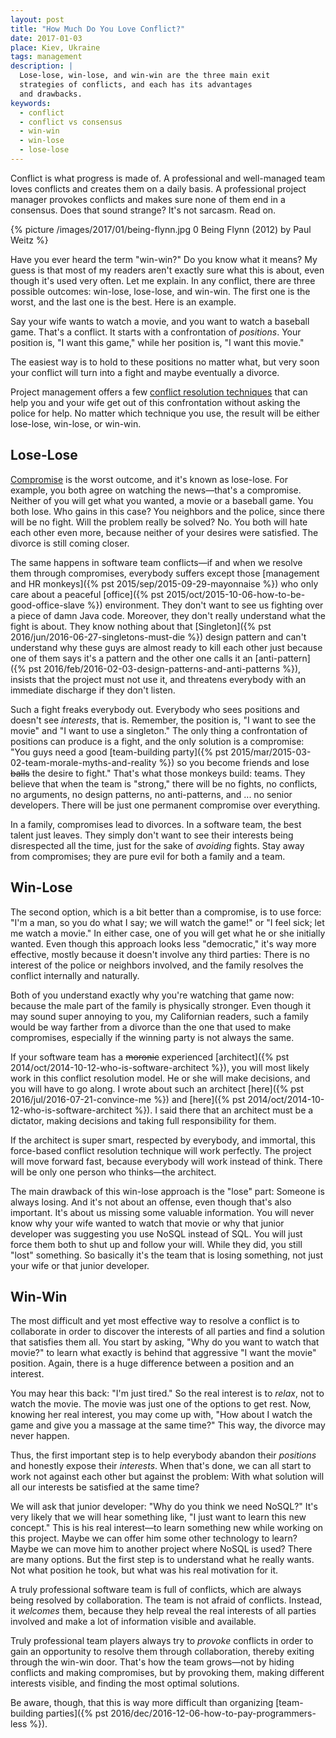 ```yaml
---
layout: post
title: "How Much Do You Love Conflict?"
date: 2017-01-03
place: Kiev, Ukraine
tags: management
description: |
  Lose-lose, win-lose, and win-win are the three main exit
  strategies of conflicts, and each has its advantages
  and drawbacks.
keywords:
  - conflict
  - conflict vs consensus
  - win-win
  - win-lose
  - lose-lose
---
```


Conflict is what progress is made of. A professional and well-managed
team loves conflicts and creates them on a daily basis. A professional
project manager provokes conflicts and makes sure none of them end
in a consensus. Does that sound strange? It's not sarcasm. Read on.

<!--more-->

{% picture /images/2017/01/being-flynn.jpg 0 Being Flynn (2012) by Paul Weitz %}

Have you ever heard the term "win-win?" Do you know what it means? My guess is that
most of my readers aren't exactly sure what this is about, even though
it's used very often. Let me explain. In any conflict,
there are three possible outcomes: win-lose, lose-lose, and win-win.
The first one is the worst, and the last one is the best. Here is an example.

Say your wife wants to watch a movie, and you want to watch a
baseball game. That's a conflict. It starts with a confrontation of _positions_.
Your position is, "I want this game," while her position is,
"I want this movie."

The easiest way is to hold to these positions no matter what, but very soon
your conflict will turn into a fight and maybe eventually a divorce.

Project management offers a few
[conflict resolution techniques](https://en.wikipedia.org/wiki/Conflict_resolution)
that can help you and your wife get out of this confrontation without asking the police for help.
No matter which technique you use, the result will be either lose-lose,
win-lose, or win-win.

## Lose-Lose

[Compromise](https://en.wikipedia.org/wiki/Compromise)
is the worst outcome, and it's known as lose-lose. For example,
you both agree on watching the news&mdash;that's a compromise. Neither of you will
get what you wanted, a movie or a baseball game. You both lose.
Who gains in this case? You neighbors and the police, since there will be no
fight. Will the problem really be solved? No. You both will hate
each other even more, because neither of your desires were satisfied. The
divorce is still coming closer.

The same happens in software team conflicts&mdash;if and when we resolve
them through compromises, everybody suffers except those
[management and HR monkeys]({% pst 2015/sep/2015-09-29-mayonnaise %})
who only care about a peaceful
[office]({% pst 2015/oct/2015-10-06-how-to-be-good-office-slave %}) environment. They don't
want to see us fighting over a piece of damn Java code. Moreover, they
don't really understand what the fight is about. They know nothing
about that [Singleton]({% pst 2016/jun/2016-06-27-singletons-must-die %})
design pattern and can't understand why these guys
are almost ready to kill each other just because one of them says
it's a pattern and the other one calls it an
[anti-pattern]({% pst 2016/feb/2016-02-03-design-patterns-and-anti-patterns %}), insists
that the project must not use it, and threatens everybody with an immediate
discharge if they don't listen.

Such a fight freaks everybody out. Everybody who sees positions and doesn't
see _interests_, that is. Remember, the position is, "I want to see the movie" and
"I want to use a singleton." The only thing a confrontation of
positions can produce is a fight, and the only solution is a compromise:
"You guys need a good [team-building party]({% pst 2015/mar/2015-03-02-team-morale-myths-and-reality %})
so you become friends and lose <del>balls</del> the desire to fight." That's what those
monkeys build: teams. They believe that when the team is "strong,"
there will be no fights, no conflicts, no arguments, no design patterns,
no anti-patterns, and ... no senior developers. There will be just one
permanent compromise over everything.

In a family, compromises lead to divorces. In a software team, the best talent
just leaves. They simply don't want to see their interests being disrespected
all the time, just for the sake of _avoiding_ fights. Stay away from compromises;
they are pure evil for both a family and a team.

## Win-Lose

The second option, which is a bit better than a compromise, is to use force:
"I'm a man, so you do what I say; we will watch the game!" or
"I feel sick; let me watch a movie." In either case, one of you will
get what he or she initially wanted. Even though this approach looks
less "democratic," it's way more effective, mostly because
it doesn't involve any third parties: There is no interest of
the police or neighbors involved, and the family resolves the conflict internally
and naturally.

Both of you understand exactly why you're watching that game now: because
the male part of the family is physically stronger. Even though it may sound
super annoying to you, my Californian readers, such a family would be way
farther from a divorce than the one that used to make compromises, especially
if the winning party is not always the same.

If your software team has a <del>moronic</del> experienced
[architect]({% pst 2014/oct/2014-10-12-who-is-software-architect %}), you will
most likely work in this conflict resolution model. He or she will make decisions,
and you will have to go along. I wrote about such an architect
[here]({% pst 2016/jul/2016-07-21-convince-me %})
and [here]({% pst 2014/oct/2014-10-12-who-is-software-architect %}).
I said there that an architect must be a dictator, making decisions and taking
full responsibility for them.

If the architect is super smart, respected by everybody, and immortal, this
force-based conflict resolution technique will work perfectly. The project
will move forward fast, because everybody will work instead of think. There
will be only one person who thinks&mdash;the architect.

The main drawback of this win-lose approach is the "lose" part: Someone
is always losing. And it's not about an offense, even though that's also important.
It's about us missing some valuable information. You will never know why
your wife wanted to watch that movie or why that junior developer
was suggesting you use NoSQL instead of SQL. You will just force them both
to shut up and follow your will. While they did, you still "lost" something. So
basically it's the team that is losing something, not just your wife or that
junior developer.

## Win-Win

The most difficult and yet most effective way to resolve a conflict is to
collaborate in order to discover the interests of all parties and find
a solution that satisfies them all. You start by asking, "Why do you want to
watch that movie?" to learn what exactly is behind that aggressive
"I want the movie" position. Again, there is a huge difference between
a position and an interest.

You may hear this back: "I'm just tired." So the real interest is to _relax_,
not to watch the movie. The movie was just one of the options to get rest.
Now, knowing her real interest, you may come up with, "How about I watch
the game and give you a massage at the same time?" This way, the divorce may never happen.

Thus, the first important step is to help everybody abandon their _positions_
and honestly expose their _interests_. When that's done, we can all start to work
not against each other but against the problem: With what solution will all our
interests be satisfied at the same time?

We will ask that junior developer: "Why do you think we need NoSQL?" It's
very likely that we will hear something like, "I just want to learn this new
concept." This is his real interest&mdash;to learn something new while
working on this project. Maybe we can offer him some other technology to
learn? Maybe we can move him to another project where NoSQL is used? There
are many options. But the first step is to understand what he really
wants. Not what position he took, but what was his real motivation for it.

A truly professional software team is full of conflicts, which are always
being resolved by collaboration. The team is not afraid of conflicts. Instead,
it _welcomes_ them, because they help reveal the real interests of all parties
involved and make a lot of information visible and available.

Truly professional team players always try to _provoke_ conflicts in order to gain
an opportunity to resolve them through collaboration, thereby exiting through the win-win door.
That's how the team grows&mdash;not by hiding conflicts and making compromises,
but by provoking them, making different interests visible, and finding the
most optimal solutions.

Be aware, though, that this is way more difficult than organizing
[team-building parties]({% pst 2016/dec/2016-12-06-how-to-pay-programmers-less %}).
